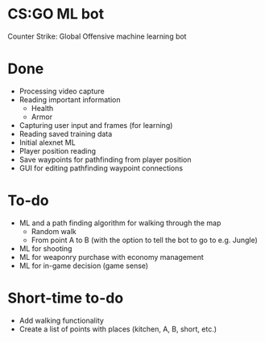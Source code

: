 # CS:GO ML bot
Counter Strike: Global Offensive machine learning bot

# Done
- Processing video capture
- Reading important information
  - Health
  - Armor
- Capturing user input and frames (for learning)
- Reading saved training data
- Initial alexnet ML
- Player position reading
- Save waypoints for pathfinding from player position
- GUI for editing pathfinding waypoint connections
# To-do
- ML and a path finding algorithm for walking through the map
  - Random walk
  - From point A to B (with the option to tell the bot to go to e.g. Jungle)
- ML for shooting
- ML for weaponry purchase with economy management
- ML for in-game decision (game sense)

# Short-time to-do
- Add walking functionality
- Create a list of points with places (kitchen, A, B, short, etc.)